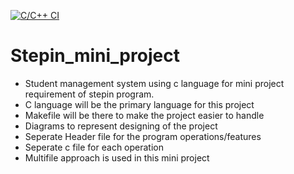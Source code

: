 [![C/C++ CI](https://github.com/rdevgupta/Stepin_mini_project/actions/workflows/c-cpp.yml/badge.svg?branch=master)](https://github.com/rdevgupta/Stepin_mini_project/actions/workflows/c-cpp.yml) 

# Stepin_mini_project
- Student management system using c language for mini project requirement of stepin program.
- C language will be the primary language for this project
- Makefile will be there to make the project easier to handle
- Diagrams to represent designing of the project
- Seperate Header file for the program operations/features
- Seperate c file for each operation
- Multifile approach is used in this mini project
